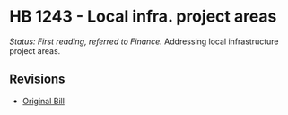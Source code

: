 # HB 1243 - Local infra. project areas
*Status: First reading, referred to Finance.*
Addressing local infrastructure project areas.

## Revisions
* [Original Bill](1/)